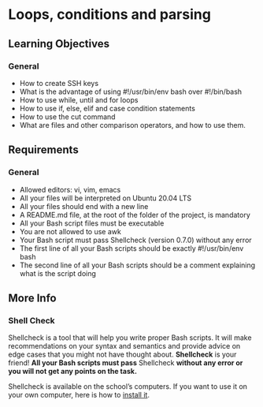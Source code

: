# Loops, conditions and parsing

## Learning Objectives
### General
- How to create SSH keys
- What is the advantage of using #!/usr/bin/env bash over #!/bin/bash
- How to use while, until and for loops
- How to use if, else, elif and case condition statements
- How to use the cut command
- What are files and other comparison operators, and how to use them.

## Requirements
### General
- Allowed editors: vi, vim, emacs
- All your files will be interpreted on Ubuntu 20.04 LTS
- All your files should end with a new line
- A README.md file, at the root of the folder of the project, is mandatory
- All your Bash script files must be executable
- You are not allowed to use awk
- Your Bash script must pass Shellcheck (version 0.7.0) without any error
- The first line of all your Bash scripts should be exactly #!/usr/bin/env bash
- The second line of all your Bash scripts should be a comment explaining what is the script doing

## More Info
### Shell Check
<p>Shellcheck is a tool that will help you write proper Bash scripts. It will make recommendations on your syntax and semantics and provide advice on edge cases that you might not have thought about. <strong>Shellcheck</strong> is your friend! <strong>All your Bash scripts must pass</strong> Shellcheck <strong>without any error or you will not get any points on the task.</strong></p>
<p>Shellcheck is available on the school’s computers. If you want to use it on your own computer, here is how to <a href="https://github.com/koalaman/shellcheck#installing" target="_blank">install it</a>.</p>
